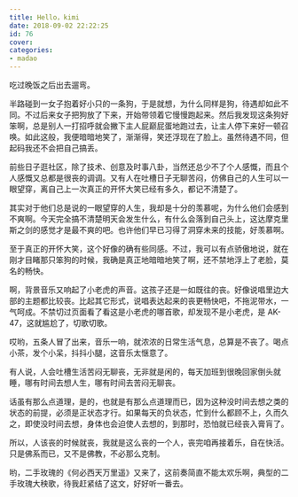 ```yaml
---
title: Hello，kimi
date: 2018-09-02 22:22:25
id: 76
cover: 
categories:
- madao
---
```


吃过晚饭之后出去遛弯。

半路碰到一女子抱着好小只的一条狗，于是就想，为什么同样是狗，待遇却如此不同。不过后来女子把狗放了下来，开始带领着它慢慢跑起来。然后我发现这条狗好笨啊，总是别人一打招呼就会撇下主人屁巅屁蛋地跑过去，让主人停下来好一顿召唤。如此这般，我便暗暗地笑了，渐渐得，笑还浮现在了脸上。虽然待遇不同，但起码我还不会把自己搞丢。

前些日子逛社区，除了技术、创意及时事八卦，当然还总少不了个人感慨，而且个人感慨又总都是很丧的调调。又有人在吐槽日子无聊苦闷，仿佛自己的人生可以一眼望穿，离自己上一次真正的开怀大笑已经有多久，都记不清楚了。

其实对于他们总是说的一眼望穿的人生，我却是十分的羡慕呢，为什么他们会感到不爽啊。今天完全搞不清楚明天会发生什么，有什么会落到自己头上，这达摩克里斯之剑的感觉才是最不爽的吧。也许他们早已习得了洞穿未来的技能，好羡慕啊。

至于真正的开怀大笑，这个好像的确有些同感。不过，我可以有点骄傲地说，就在刚才目睹那只笨狗的时候，我确是真正地暗暗地笑了啊，还不禁地浮上了老脸，莫名的畅快。

啊，背景音乐又响起了小老虎的声音。这孩子还是一如既往的丧。好像说唱里边大部的主题都比较丧。比起其它形式，说唱表达起来的丧更畅快吧，不拖泥带水，一气呵成。不禁切过页面看了看这是小老虎的哪首歌，却发现不是小老虎，是 AK-47，这就尴尬了，切歌切歌。

哎哟，五条人冒了出来，音乐一响，就浓浓的日常生活气息，总算是不丧了。喝点小茶，发个小呆，抖抖小腿，这音乐太惬意了。

有人说，人会吐槽生活苦闷无聊丧，无非就是闲的，每天加班到很晚回家倒头就睡，哪有时间去想人生，哪有时间去苦闷无聊丧。

话虽有那么点道理，是的，也就是有那么点道理而已，因为这种没时间去想之类的状态的前提，必须是正状态才行。如果每天的负状态，忙到什么都顾不上，久而久之，即使没时间去想，身体也会迫使人去想的，到那时，恐怕就已经丧入膏肓了。

所以，人该丧的时候就丧，我就是这么丧的一个人，丧完咱再接着乐，自在快活。只是佛系而已，又不是佛教，不必那么克制。

哟，二手玫瑰的《何必西天万里遥》又来了，这前奏简直不能太欢乐啊，典型的二手玫瑰大秧歌，待我赶紧结了这文，好好听一番去。
